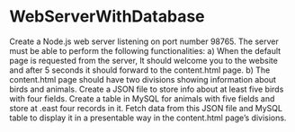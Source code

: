 # WebServerWithDatabase
Create a Node.js web server listening on port number 98765. 
The server must be able to perform the following functionalities: 
a) When the default page is requested from the server, It should welcome you to the website and after 5 seconds it should forward to the content.html page. 
b) The content.html page should have two divisions showing information about birds and animals. Create a JSON file to store info about at least five birds with four fields. Create a table in MySQL  for animals with five fields and store at .east four records in it. 
Fetch data from this JSON file and MySQL table to display it in a presentable way in the content.html page’s divisions.
